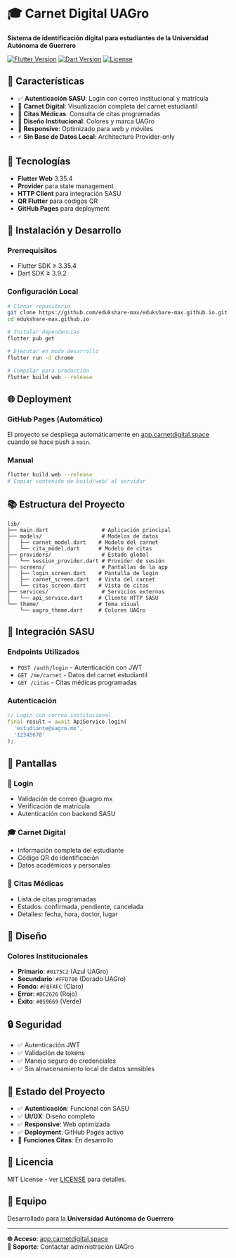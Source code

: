 # 🎓 Carnet Digital UAGro

**Sistema de identificación digital para estudiantes de la Universidad Autónoma de Guerrero**

[![Flutter Version](https://img.shields.io/badge/Flutter-3.35.4-blue.svg)](https://flutter.dev/)
[![Dart Version](https://img.shields.io/badge/Dart-3.9.2-blue.svg)](https://dart.dev/)
[![License](https://img.shields.io/badge/License-MIT-green.svg)](LICENSE)

## 🌟 Características

- ✅ **Autenticación SASU**: Login con correo institucional y matrícula
- 📱 **Carnet Digital**: Visualización completa del carnet estudiantil  
- 🏥 **Citas Médicas**: Consulta de citas programadas
- 🎨 **Diseño Institucional**: Colores y marca UAGro
- 📱 **Responsive**: Optimizado para web y móviles
- ⚡ **Sin Base de Datos Local**: Architecture Provider-only

## 🚀 Tecnologías

- **Flutter Web** 3.35.4
- **Provider** para state management
- **HTTP Client** para integración SASU
- **QR Flutter** para códigos QR
- **GitHub Pages** para deployment

## 🔧 Instalación y Desarrollo

### Prerrequisitos
- Flutter SDK ≥ 3.35.4
- Dart SDK ≥ 3.9.2

### Configuración Local
```bash
# Clonar repositorio
git clone https://github.com/edukshare-max/edukshare-max.github.io.git
cd edukshare-max.github.io

# Instalar dependencias
flutter pub get

# Ejecutar en modo desarrollo
flutter run -d chrome

# Compilar para producción
flutter build web --release
```

## 🌐 Deployment

### GitHub Pages (Automático)
El proyecto se despliega automáticamente en [app.carnetdigital.space](https://app.carnetdigital.space) cuando se hace push a `main`.

### Manual
```bash
flutter build web --release
# Copiar contenido de build/web/ al servidor
```

## 📚 Estructura del Proyecto

```
lib/
├── main.dart                 # Aplicación principal
├── models/                   # Modelos de datos
│   ├── carnet_model.dart    # Modelo del carnet
│   └── cita_model.dart      # Modelo de citas
├── providers/                # Estado global
│   └── session_provider.dart # Provider de sesión
├── screens/                  # Pantallas de la app
│   ├── login_screen.dart    # Pantalla de login
│   ├── carnet_screen.dart   # Vista del carnet
│   └── citas_screen.dart    # Vista de citas
├── services/                 # Servicios externos
│   └── api_service.dart     # Cliente HTTP SASU
└── theme/                   # Tema visual
    └── uagro_theme.dart     # Colores UAGro
```

## 🔗 Integración SASU

### Endpoints Utilizados
- `POST /auth/login` - Autenticación con JWT
- `GET /me/carnet` - Datos del carnet estudiantil  
- `GET /citas` - Citas médicas programadas

### Autenticación
```dart
// Login con correo institucional
final result = await ApiService.login(
  'estudiante@uagro.mx', 
  '12345678'
);
```

## 📱 Pantallas

### 🔐 Login
- Validación de correo @uagro.mx
- Verificación de matrícula
- Autenticación con backend SASU

### 🎓 Carnet Digital  
- Información completa del estudiante
- Código QR de identificación
- Datos académicos y personales

### 🏥 Citas Médicas
- Lista de citas programadas
- Estados: confirmada, pendiente, cancelada
- Detalles: fecha, hora, doctor, lugar

## 🎨 Diseño

### Colores Institucionales
- **Primario**: `#0175C2` (Azul UAGro)
- **Secundario**: `#FFD700` (Dorado UAGro)
- **Fondo**: `#F8FAFC` (Claro)
- **Error**: `#DC2626` (Rojo)
- **Éxito**: `#059669` (Verde)

## 🔒 Seguridad

- ✅ Autenticación JWT
- ✅ Validación de tokens
- ✅ Manejo seguro de credenciales
- ✅ Sin almacenamiento local de datos sensibles

## 🚦 Estado del Proyecto

- ✅ **Autenticación**: Funcional con SASU
- ✅ **UI/UX**: Diseño completo
- ✅ **Responsive**: Web optimizada
- ✅ **Deployment**: GitHub Pages activo
- 🔄 **Funciones Citas**: En desarrollo

## 📄 Licencia

MIT License - ver [LICENSE](LICENSE) para detalles.

## 👥 Equipo

Desarrollado para la **Universidad Autónoma de Guerrero**

---

**🌐 Acceso**: [app.carnetdigital.space](https://app.carnetdigital.space)  
**📧 Soporte**: Contactar administración UAGro
